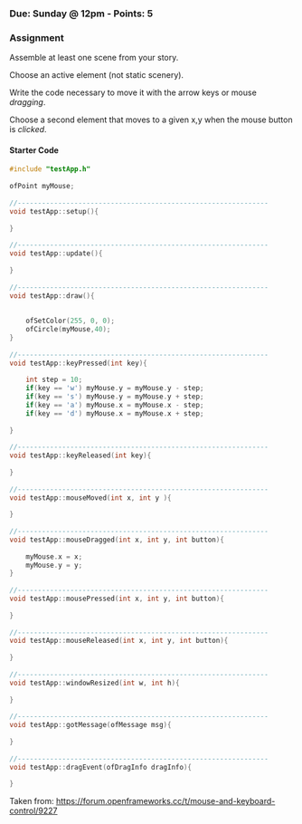 ### Due: Sunday @ 12pm - Points: 5
### Assignment

Assemble at least one scene from your story.

Choose an active element (not static scenery).

Write the code necessary to move it with the arrow keys or mouse *dragging*.

Choose a second element that moves to a given x,y when the mouse button is *clicked*.

#### Starter Code

```c
#include "testApp.h"  
  
ofPoint myMouse;  
  
//--------------------------------------------------------------  
void testApp::setup(){  
  
}  
  
//--------------------------------------------------------------  
void testApp::update(){  
  
}  
  
//--------------------------------------------------------------  
void testApp::draw(){  
  
	  
	ofSetColor(255, 0, 0);  
	ofCircle(myMouse,40);  
}  
  
//--------------------------------------------------------------  
void testApp::keyPressed(int key){  
  
	int step = 10;  
	if(key == 'w') myMouse.y = myMouse.y - step;  
	if(key == 's') myMouse.y = myMouse.y + step;  
	if(key == 'a') myMouse.x = myMouse.x - step;  
	if(key == 'd') myMouse.x = myMouse.x + step;  
	  
}  
  
//--------------------------------------------------------------  
void testApp::keyReleased(int key){  
  
}  
  
//--------------------------------------------------------------  
void testApp::mouseMoved(int x, int y ){  
  
}  
  
//--------------------------------------------------------------  
void testApp::mouseDragged(int x, int y, int button){  
  
	myMouse.x = x;  
	myMouse.y = y;  
}  
  
//--------------------------------------------------------------  
void testApp::mousePressed(int x, int y, int button){  
  
}  
  
//--------------------------------------------------------------  
void testApp::mouseReleased(int x, int y, int button){  
  
}  
  
//--------------------------------------------------------------  
void testApp::windowResized(int w, int h){  
  
}  
  
//--------------------------------------------------------------  
void testApp::gotMessage(ofMessage msg){  
  
}  
  
//--------------------------------------------------------------  
void testApp::dragEvent(ofDragInfo dragInfo){   
  
}  
```
Taken from: https://forum.openframeworks.cc/t/mouse-and-keyboard-control/9227


